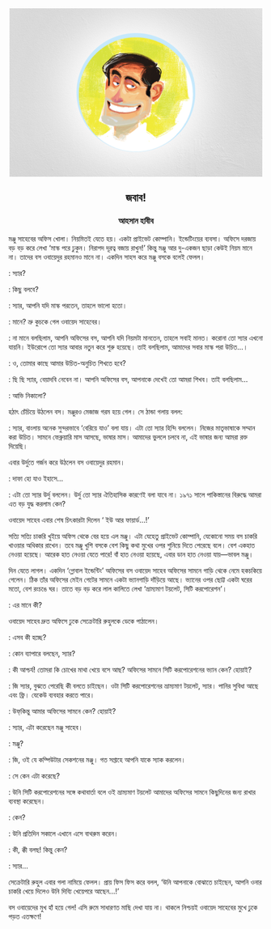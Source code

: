 <div align=center> <img align=center src='../images/prothomalo/জবাব!@আহসান-হাবীব.jpg' width=500px >

<h2 align=center>জবাব!</h4><h3 align=center>আহসান হাবীব</h3></div>

মঞ্জু সাহেবের অফিস খোলা। নিয়মিতই যেতে হয়। একটা প্রাইভেট কোম্পানি। ইন্ডেটিংয়ের ব্যবসা। অফিসে দরজায় বড় বড় করে লেখা ‘মাস্ক পরে ঢুকুন। নিরাপদ দূরত্ব বজায় রাখুন!’ কিন্তু মঞ্জু আর দু-একজন ছাড়া কেউই নিয়ম মানে না। তাদের বস ওবায়েদুর রহমানও মানে না। একদিন সাহস করে মঞ্জু বসকে বলেই ফেলল।

: স্যার?

: কিছু বলবে?

: স্যার, আপনি যদি মাস্ক পরতেন, তাহলে ভালো হতো।

: মানে? ভ্রু কুচকে গেল ওবায়েদ সাহেবের।

: না মানে বলছিলাম, আপনি অফিসের বস, আপনি যদি নিয়মটা মানতেন, তাহলে সবাই মানত। করোনা তো স্যার এখনো যায়নি। ইউরোপে তো স্যার আবার নতুন করে শুরু হয়েছে। তাই বলছিলাম, আমাদের সবার মাস্ক পরা উচিত...।

: ও, তোমার কাছে আমার উচিত-অনুচিত শিখতে হবে?

: ছি ছি স্যার, বেয়াদবি নেবেন না। আপনি অফিসের বস, আপনাকে দেখেই তো আমরা শিখব। তাই বলছিলাম...

: আভি নিকালো?

হঠাৎ চেঁচিয়ে উঠলেন বস। মঞ্জুরও মেজাজ গরম হয়ে গেল। সে ঠান্ডা গলায় বলল:

: স্যার, বাংলায় অনেক সুন্দরভাবে ‘বেরিয়ে যাও’ বলা যায়। এটা তো স্যার হিন্দি বললেন। নিজের মাতৃভাষাকে সম্মান করা উচিত। সামনে ফেব্রুয়ারি মাস আসছে, ভাষার মাস। আমাদের ভুললে চলবে না, এই ভাষার জন্য আমরা রক্ত দিয়েছি।

এবার উর্দুতে গর্জন করে উঠলেন বস ওবায়েদুর রহমান।

: দাফা হো যাও ইহাসে...

: এটা তো স্যার উর্দু বললেন। উর্দু তো স্যার ঐতিহাসিক কারণেই বলা যাবে না। ১৯৭১ সালে পাকিস্তানের বিরুদ্ধে আমরা এত বড় যুদ্ধ করলাম কেন?

ওবায়েদ সাহেব এবার শেষ চিৎকারটা দিলেন ‘ ইউ আর ফায়ার্ড...!’

সত্যি সত্যি চাকরি খুইয়ে অফিস থেকে বের হয়ে এল মঞ্জু। এটা যেহেতু প্রাইভেট কোম্পানি, যেকোনো সময় বস চাকরি খাওয়ার অধিকার রাখেন। তবে মঞ্জু খুশি বসকে বেশ কিছু কথা মুখের ওপর শুনিয়ে দিতে পেরেছে বলে। বেশ একহাত নেওয়া হয়েছে। আরেক হাত নেওয়া যেতে পারে! বাঁ হাত নেওয়া হয়েছে, এবার ডান হাত নেওয়া যায়—ভাবল মঞ্জু।

দিন যেতে লাগল। একদিন ‘গ্লোবাল ইন্ডেন্টিং’ অফিসের বস ওবায়েদ সাহেব অফিসের সামনে গাড়ি থেকে নেমে হকচকিয়ে গেলেন। ঠিক তাঁর অফিসের মেইন গেটের সামনে একটা ভ্যানগাড়ি দাঁড়িয়ে আছে। ভ্যানের ওপর ছোট্ট একটা ঘরের মতো, বেশ রংচঙে ঘর। তাতে বড় বড় করে লাল কালিতে লেখা ‘ভ্রাম্যমাণ টয়লেট, সিটি করপোরেশন’।

: এর মানে কী?

ওবায়েদ সাহেব দ্রুত অফিসে ঢুকে সেক্রেটারি রুহুলকে ডেকে পাঠালেন।

: এসব কী হচ্ছে?

: কোন ব্যাপারে বলছেন, স্যার?

: কী আশ্চর্য! তোমরা কি চোখের মাথা খেয়ে বসে আছ? অফিসের সামনে সিটি করপোরেশনের ভ্যান কেন? হোয়াই?

: জি স্যার, বুঝতে পেরেছি কী বলতে চাইছেন। ওটা সিটি করপোরেশনের ভ্রাম্যমাণ টয়লেট, স্যার। পানির সুবিধা আছে এবং ফ্রি। যেকেউ ব্যবহার করতে পারে।

: উফ্​কিন্তু আমার অফিসের সামনে কেন? হোয়াই?

: স্যার, এটা করেছেন মঞ্জু সাহেব।

: মঞ্জু?

: জি, ওই যে কম্পিউটার সেকশনের মঞ্জু। গত সপ্তাহে আপনি যাকে স্যাক করলেন।

: সে কেন এটা করেছে?

: উনি সিটি করপোরেশনের সঙ্গে কথাবার্তা বলে ওই ভ্রাম্যমাণ টয়লেট আমাদের অফিসের সামনে কিছুদিনের জন্য রাখার ব্যবস্থা করেছেন।

: কেন?

: উনি প্রতিদিন সকালে এখানে এসে বাথরুম করেন।

: কী, ক্কী বলছ! কিন্তু কেন?

: স্যার...

সেক্রেটারি রুহুল এবার গলা নামিয়ে ফেলল। প্রায় ফিস ফিস করে বলল, ‘উনি আপনাকে বোঝাতে চাইছেন, আপনি ওনার চাকরি খেয়ে দিলেও উনি দিব্যি খেয়েপরে আছেন...!’

বস ওবায়েদের মুখ হাঁ হয়ে গেল! এসি রুমে সাধারণত মাছি দেখা যায় না। থাকলে নিশ্চয়ই ওবায়েদ সাহেবের মুখে ঢুকে পড়ত এতক্ষণে!

